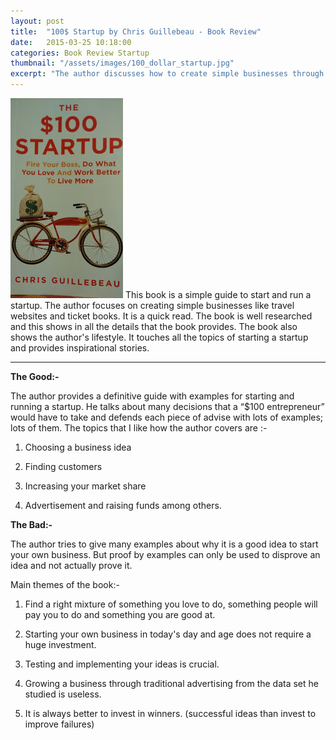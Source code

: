 ```yaml
---
layout: post
title:  "100$ Startup by Chris Guillebeau - Book Review"
date:   2015-03-25 10:18:00
categories: Book Review Startup
thumbnail: "/assets/images/100_dollar_startup.jpg"
excerpt: "The author discusses how to create simple businesses through his experience and through research. I review the book and list out why you will read it."
---
```


<div>

![100 Dollar Startup](/assets/images/100_dollar_startup.jpg)  This book is a simple guide to start and run a startup. The author focuses on
creating simple businesses like travel websites and ticket books. It is a quick read. The book is well researched and this shows in all the details that the book provides. The book also shows the author's lifestyle. It touches all the topics of starting a startup and provides inspirational stories. 

</div>

____


**The Good:-**

  
The author provides a definitive guide with examples for starting and running a
startup. He talks about many decisions that a “$100 entrepreneur” would have to
take and defends each piece of advise with lots of examples; lots of them. The
topics that I like how the author covers are :-

1.  Choosing a business idea

2.  Finding customers

3.  Increasing your market share

4.  Advertisement and raising funds among others.

  
**The Bad:-**

The author tries to give many examples about why it is a good idea to start your
own business. But proof by examples can only be used to disprove an idea and not
actually prove it.

Main themes of the book:-

1.  Find a right mixture of something you love to do, something people will pay
    you to do and something you are good at.

2.  Starting your own business in today's day and age does not require a huge
    investment.

3.  Testing and implementing your ideas is crucial.

4.  Growing a business through traditional advertising from the data set he
    studied is useless.

5.  It is always better to invest in winners. (successful ideas than invest to
    improve failures)

 
